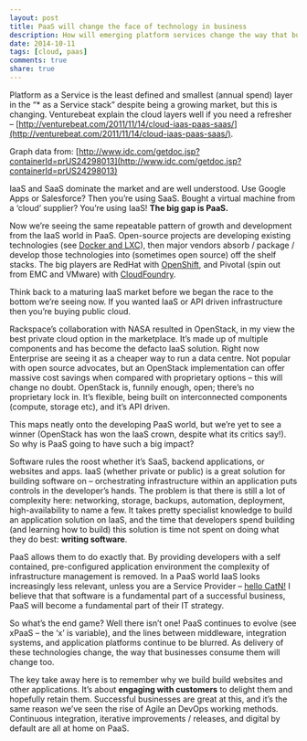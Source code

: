 ```yaml
---
layout: post
title: PaaS will change the face of technology in business
description: How will emerging platform services change the way that businesses operate their IT?
date: 2014-10-11
tags: [cloud, paas]
comments: true
share: true
---
```


Platform as a Service is the least defined and smallest (annual spend) layer in the “* as a Service stack” despite being a growing market, but this is changing. Venturebeat explain the cloud layers well if you need a refresher – [http://venturebeat.com/2011/11/14/cloud-iaas-paas-saas/](http://venturebeat.com/2011/11/14/cloud-iaas-paas-saas/).




Graph data from: [http://www.idc.com/getdoc.jsp?containerId=prUS24298013](http://www.idc.com/getdoc.jsp?containerId=prUS24298013)





IaaS and SaaS dominate the market and are well understood. Use Google Apps or Salesforce? Then you’re using SaaS. Bought a virtual machine from a ‘cloud’ supplier? You’re using IaaS! **The big gap is PaaS.**





Now we’re seeing the same repeatable pattern of growth and development from the IaaS world in PaaS. Open-source projects are developing existing technologies (see [Docker and LXC](https://docs.docker.com/faq/)), then major vendors absorb / package / develop those technologies into (sometimes open source) off the shelf stacks. The big players are RedHat with [OpenShift](https://www.openshift.com/), and Pivotal (spin out from EMC and VMware) with [CloudFoundry](http://cloudfoundry.org/index.html).





Think back to a maturing IaaS market before we began the race to the bottom we’re seeing now. If you wanted IaaS or API driven infrastructure then you’re buying public cloud.





Rackspace’s collaboration with NASA resulted in OpenStack, in my view the best private cloud option in the marketplace. It’s made up of multiple components and has become the defacto IaaS solution. Right now Enterprise are seeing it as a cheaper way to run a data centre. Not popular with open source advocates, but an OpenStack implementation can offer massive cost savings when compared with proprietary options – this will change no doubt. OpenStack is, funnily enough, open; there’s no proprietary lock in. It’s flexible, being built on interconnected components (compute, storage etc), and it’s API driven.





This maps neatly onto the developing PaaS world, but we’re yet to see a winner (OpenStack has won the IaaS crown, despite what its critics say!). So why is PaaS going to have such a big impact?





Software rules the roost whether it’s SaaS, backend applications, or websites and apps. IaaS (whether private or public) is a great solution for building software on – orchestrating infrastructure within an application puts controls in the developer’s hands. The problem is that there is still a lot of complexity here: networking, storage, backups, automation, deployment, high-availability to name a few. It takes pretty specialist knowledge to build an application solution on IaaS, and the time that developers spend building (and learning how to build) this solution is time not spent on doing what they do best: **writing software**.





PaaS allows them to do exactly that. By providing developers with a self contained, pre-configured application environment the complexity of infrastructure management is removed. In a PaaS world IaaS looks increasingly less relevant, unless you are a Service Provider – [hello CatN!](http://catn.com) I believe that that software is a fundamental part of a successful business, PaaS will become a fundamental part of their IT strategy.







So what’s the end game? Well there isn’t one! PaaS continues to evolve (see xPaaS – the ‘x’ is variable), and the lines between middleware, integration systems, and application platforms continue to be blurred. As delivery of these technologies change, the way that businesses consume them will change too.





The key take away here is to remember why we build build websites and other applications. It’s about **engaging with customers** to delight them and hopefully retain them. Successful businesses are great at this, and it’s the same reason we’ve seen the rise of Agile an DevOps working methods. Continuous integration, iterative improvements / releases, and digital by default are all at home on PaaS.
